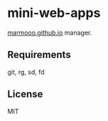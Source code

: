 # mini-web-apps
[marmooo.github.io](https://marmooo.github.io/) manager.

## Requirements
git, rg, sd, fd

## License
MIT

